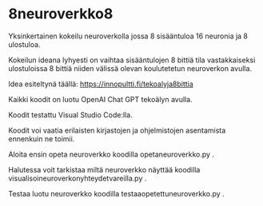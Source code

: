 # 8neuroverkko8
Yksinkertainen kokeilu neuroverkolla jossa 8 sisääntuloa 16 neuronia ja 8 ulostuloa.

Kokeilun ideana lyhyesti on vaihtaa sisääntulojen 8 bittiä tila vastakkaiseksi ulostuloissa 8 bittiä niiden välissä olevan koulutetetun neuroverkon avulla.

Idea esiteltynä täällä: https://innopultti.fi/tekoalyja8bittia

Kaikki koodit on luotu OpenAI Chat GPT tekoälyn avulla.

Koodit testattu Visual Studio Code:lla. 

Koodit voi vaatia erilaisten kirjastojen ja ohjelmistojen asentamista ennenkuin ne toimii. 

Aloita ensin opeta neuroverkko koodilla opetaneuroverkko.py .

Halutessa voit tarkistaa miltä neuroverkko näyttää koodilla visualisoineuroverkonyhteydetvareilla.py .

Testaa luotu neuroverkko koodilla testaaopetettuneuroverkko.py .
